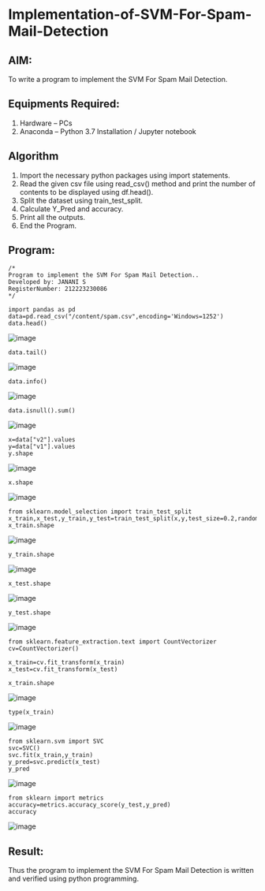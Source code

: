 # Implementation-of-SVM-For-Spam-Mail-Detection

## AIM:
To write a program to implement the SVM For Spam Mail Detection.

## Equipments Required:
1. Hardware – PCs
2. Anaconda – Python 3.7 Installation / Jupyter notebook

## Algorithm
1. Import the necessary python packages using import statements.
2. Read the given csv file using read_csv() method and print the number of contents to be displayed using df.head().
3. Split the dataset using train_test_split.
4. Calculate Y_Pred and accuracy.
5. Print all the outputs.
6. End the Program.
## Program:
```
/*
Program to implement the SVM For Spam Mail Detection..
Developed by: JANANI S
RegisterNumber: 212223230086
*/
```
```
import pandas as pd
data=pd.read_csv("/content/spam.csv",encoding='Windows=1252')
data.head()
```
![image](https://github.com/user-attachments/assets/61a4f022-1de3-4ecc-897f-ea85b03ebb7a)
```
data.tail()
```
![image](https://github.com/user-attachments/assets/198557f0-2d3c-4819-a0cb-6b71f1644143)
```
data.info()
```
![image](https://github.com/user-attachments/assets/a9a493d6-4ce7-4baf-9895-28c04a033672)
```
data.isnull().sum()
```
![image](https://github.com/user-attachments/assets/eafbbfd7-e359-43f1-a0ac-9da49f2d4c3b)
```
x=data["v2"].values
y=data["v1"].values
y.shape
```
![image](https://github.com/user-attachments/assets/308cd4bb-392c-4181-9976-9cd4b58e229c)
```
x.shape
```
![image](https://github.com/user-attachments/assets/8bf88a26-0b95-445a-8f2b-c34e96033d93)
```
from sklearn.model_selection import train_test_split
x_train,x_test,y_train,y_test=train_test_split(x,y,test_size=0.2,random_state=0)
x_train.shape
```
![image](https://github.com/user-attachments/assets/64b454c9-4421-440d-a31d-a1e9092f6572)
```
y_train.shape
```
![image](https://github.com/user-attachments/assets/0cf15b00-5b93-4d3b-bda8-01d47b5a2739)
```
x_test.shape
```
![image](https://github.com/user-attachments/assets/107fecd7-2ea2-4902-8263-dbbfb553a7ae)
```
y_test.shape
```
![image](https://github.com/user-attachments/assets/2d24c96c-29ca-446b-a8d2-83e79233cb94)
```
from sklearn.feature_extraction.text import CountVectorizer
cv=CountVectorizer()
```
```
x_train=cv.fit_transform(x_train)
x_test=cv.fit_transform(x_test)
```
```
x_train.shape
```
![image](https://github.com/user-attachments/assets/945acd6f-7791-4ce7-bd87-5a1b5faae74c)
```
type(x_train)
```
![image](https://github.com/user-attachments/assets/81f12100-08f5-4dda-8eda-9445d7dae32f)
```
from sklearn.svm import SVC
svc=SVC()
svc.fit(x_train,y_train)
y_pred=svc.predict(x_test)
y_pred
```
![image](https://github.com/user-attachments/assets/8015bef1-08c0-45fc-a2c7-ad3c9062d265)
```
from sklearn import metrics
accuracy=metrics.accuracy_score(y_test,y_pred)
accuracy
```
![image](https://github.com/user-attachments/assets/38ad238b-84e8-4047-83b7-be49c7fd7d3f)

## Result:
Thus the program to implement the SVM For Spam Mail Detection is written and verified using python programming.
